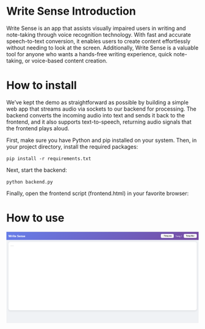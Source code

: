 # Write Sense Introduction
Write Sense is an app that assists visually impaired users in writing and note-taking through voice recognition technology. With fast and accurate speech-to-text conversion, it enables users to create content effortlessly without needing to look at the screen. Additionally, Write Sense is a valuable tool for anyone who wants a hands-free writing experience, quick note-taking, or voice-based content creation.
# How to install
We’ve kept the demo as straightforward as possible by building a simple web app that streams audio via sockets to our backend for processing. The backend converts the incoming audio into text and sends it back to the frontend, and it also supports text-to-speech, returning audio signals that the frontend plays aloud.

First, make sure you have Python and pip installed on your system. Then, in your project directory, install the required packages:
```
pip install -r requirements.txt 
```
Next, start the backend:
```
python backend.py
```
Finally, open the frontend script (frontend.html) in your favorite browser:
# How to use

![1](https://github.com/AI4LI-Language/write-sense/blob/main/demo.png)
